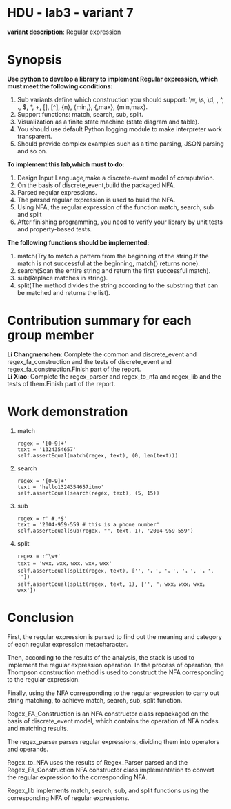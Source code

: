 # HDU - lab3 - variant 7

   **variant description**: Regular expression  
   
# Synopsis

   **Use python to develop a library to implement Regular expression, which must meet the following conditions:** 

   1. Sub variants define which construction you should support:
      \w, \s, \d, \, ^, ., $, *, +, [], [^], {n}, {min,}, {,max}, {min,max}.
   2. Support functions: match, search, sub, split.
   3. Visualization as a finite state machine (state diagram and table). 
   4. You should use default Python logging module to make interpreter work transparent.
   5. Should provide complex examples such as a time parsing, JSON parsing and so on. 

   **To implement this lab,which must to do:**  

   1. Design Input Language,make a discrete-event model of computation.   
   2. On the basis of discrete_event,build the packaged NFA.
   3. Parsed regular expressions.
   4. The parsed regular expression is used to build the NFA.
   5. Using NFA, the regular expression of the function match, search, sub and split
   6.  After finishing programming, you need to verify your library by unit tests and property-based tests. 

   **The following functions should be implemented:**  

   1. match(Try to match a pattern from the beginning of the string.If the match is not successful at the beginning, match() returns none).
   2. search(Scan the entire string and return the first successful match).
   3. sub(Replace matches in string).   
   4. split(The method divides the string according to the substring that can be matched and returns the list).  

# Contribution summary for each group member

   **Li Changmenchen**: Complete the common and discrete_event and regex_fa_construction and the tests of discrete_event and regex_fa_construction.Finish part of the report.   
   **Li Xiao**: Complete the regex_parser and regex_to_nfa and regex_lib and the tests of them.Finish part of the report. 


# Work demonstration 

   1. match  

      ```
      regex = '[0-9]+'
      text = '1324354657'
      self.assertEqual(match(regex, text), (0, len(text)))
      ```

   2. search  

      ```
      regex = '[0-9]+'
      text = 'hello1324354657itmo'
      self.assertEqual(search(regex, text), (5, 15))
      ```

   3. sub  

      ```
      regex = r' #.*$'
      text = '2004-959-559 # this is a phone number'
      self.assertEqual(sub(regex, "", text, 1), '2004-959-559') 
      ```

   4. split 

      ```
      regex = r'\w+'
      text = 'wxx，wxx，wxx，wxx，wxx'
      self.assertEqual(split(regex, text), ['', '，', '，', '，', '，', ''])
      self.assertEqual(split(regex, text, 1), ['', '，wxx，wxx，wxx，wxx'])
      ```

# Conclusion

  First, the regular expression is parsed to find out the meaning and category of each regular expression metacharacter.

  Then, according to the results of the analysis, the stack is used to implement the regular expression operation. In the process of operation, the Thompson construction method is used to construct the NFA corresponding to the regular expression.

  Finally, using the NFA corresponding to the regular expression to carry out string matching, to achieve match, search, sub, split function.

  Regex_FA_Construction is an NFA constructor class repackaged on the basis of discrete_event model, which contains the operation of NFA nodes and matching results.

  The regex_parser parses regular expressions, dividing them into operators and operands.

  Regex_to_NFA uses the results of Regex_Parser parsed and the Regex_Fa_Construction NFA constructor class implementation to convert the regular expression to the corresponding NFA.

  Regex_lib implements match, search, sub, and split functions using the corresponding NFA of regular expressions.
